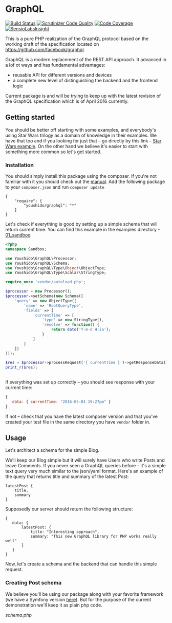 # GraphQL
[![Build Status](https://travis-ci.org/Youshido/GraphQL.svg?branch=master)](http://travis-ci.org/Youshido/GraphQL)
[![Scrutinizer Code Quality](https://scrutinizer-ci.com/g/Youshido/GraphQL/badges/quality-score.png?b=master)](https://scrutinizer-ci.com/g/Youshido/GraphQL/?branch=master)
[![Code Coverage](https://scrutinizer-ci.com/g/Youshido/GraphQL/badges/coverage.png?b=master)](https://scrutinizer-ci.com/g/Youshido/GraphQL/?branch=master)
[![SensioLabsInsight](https://insight.sensiolabs.com/projects/8b8ab2a2-32fb-4298-a986-b75ca523c7c9/mini.png)](https://insight.sensiolabs.com/projects/8b8ab2a2-32fb-4298-a986-b75ca523c7c9)

This is a pure PHP realization of the GraphQL protocol based on the working draft of the specification located on https://github.com/facebook/graphql.
 
GraphQL is a modern replacement of the REST API approach. It advanced in a lof ot ways and has fundamental advantages:
 - reusable API for different versions and devices
 - a complete new level of distinguishing the backend and the frontend logic

 
Current package is and will be trying to keep up with the latest revision of the GraphQL specification which is of April 2016 currently.
 
## Getting started

You should be better off starting with some examples, and everybody's using Star Wars trilogy as a domain of knowledge in their examples.
We have that too and if you looking for just that – go directly by this link – [Star Wars example](https://github.com/Youshido/GraphQL/Tests/StarWars).
On the other hand we believe it's easier to start with something more common so let's get started.
 
### Installation

You should simply install this package using the composer. If you're not familiar with it you should check out the [manual](https://getcomposer.org/doc/00-intro.md).
Add the following package to your `composer.json` and run `composer update`

 ```
 {
     "require": {
         "youshido/graphql": "*"
     }
 }
 ```
 
Let's check if everything is good by setting up a simple schema that will return current time.
You can find this example in the examples directory – [01_sandbox](https://github.com/Youshido/GraphQL/examples/01_sandbox).
```php
<?php
namespace Sandbox;

use Youshido\GraphQL\Processor;
use Youshido\GraphQL\Schema;
use Youshido\GraphQL\Type\Object\ObjectType;
use Youshido\GraphQL\Type\Scalar\StringType;

require_once 'vendor/autoload.php';

$processor = new Processor();
$processor->setSchema(new Schema([
    'query' => new ObjectType([
        'name' => 'RootQueryType',
        'fields' => [
            'currentTime' => [
                'type' => new StringType(),
                'resolve' => function() {
                    return date('Y-m-d H:ia');
                }
            ]
        ]
    ])
]));

$res = $processor->processRequest('{ currentTime }')->getResponseData();
print_r($res);
 
```

If everything was set up correctly – you should see response with your current time:
 ```js
 { 
    data: { currentTime: "2016-05-01 19:27pm" }
 }
 ```
 
If not – check that you have the latest composer version and that you've created your test file in the same directory you have `vendor` folder in.

## Usage

Let's architect a schema for the simple Blog.

We'll keep our Blog simple but it will surely have Users who write Posts and leave Comments.
If you never seen a GraphQL queries before – it's a simple text query very much similar to the json/yaml format.
Here's an example of the query that returns title and summary of the latest Post:
 ```
 latestPost {
     title,
     summary
 }
 ```

Supposedly our server should return the following structure:
 ```
 {
    data: {
        latestPost: {
            title: "Interesting approach",
            summary: "This new GraphQL library for PHP works really well"
        }
    }
 }
 ```

Now, let's create a schema and the backend that can handle this simple request.

### Creating Post schema

We believe you'll be using our package along with your favorite framework (we have a Symfony version [here](http://github.com/Youshido/GraphqlBundle)).
But for the purpose of the current demonstration we'll keep it as plain php code.
 
*schema.php*
```php



```

 





 
